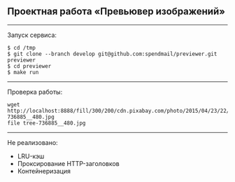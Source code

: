 ## Проектная работа «Превьювер изображений»
---
Запуск сервиса:
```
$ cd /tmp
$ git clone --branch develop git@github.com:spendmail/previewer.git previewer
$ cd previewer
$ make run
```
---
Проверка работы:
```
wget http://localhost:8888/fill/300/200/cdn.pixabay.com/photo/2015/04/23/22/00/tree-736885__480.jpg
file tree-736885__480.jpg
```
---
Не реализовано:
- LRU-кэш
- Проксирование HTTP-заголовков
- Контейнеризация